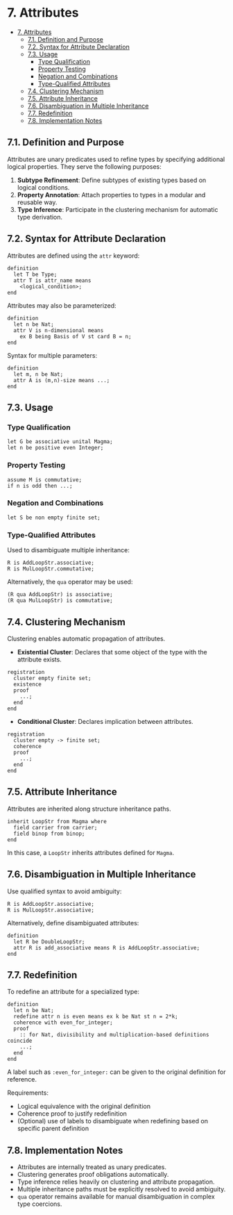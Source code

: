 # 7. Attributes

- [7. Attributes](#7-attributes)
  - [7.1. Definition and Purpose](#71-definition-and-purpose)
  - [7.2. Syntax for Attribute Declaration](#72-syntax-for-attribute-declaration)
  - [7.3. Usage](#73-usage)
    - [Type Qualification](#type-qualification)
    - [Property Testing](#property-testing)
    - [Negation and Combinations](#negation-and-combinations)
    - [Type-Qualified Attributes](#type-qualified-attributes)
  - [7.4. Clustering Mechanism](#74-clustering-mechanism)
  - [7.5. Attribute Inheritance](#75-attribute-inheritance)
  - [7.6. Disambiguation in Multiple Inheritance](#76-disambiguation-in-multiple-inheritance)
  - [7.7. Redefinition](#77-redefinition)
  - [7.8. Implementation Notes](#78-implementation-notes)

## 7.1. Definition and Purpose

Attributes are unary predicates used to refine types by specifying additional logical properties. They serve the following purposes:

1. **Subtype Refinement**: Define subtypes of existing types based on logical conditions.
2. **Property Annotation**: Attach properties to types in a modular and reusable way.
3. **Type Inference**: Participate in the clustering mechanism for automatic type derivation.

## 7.2. Syntax for Attribute Declaration

Attributes are defined using the `attr` keyword:

```mizar
definition
  let T be Type;
  attr T is attr_name means
    <logical_condition>;
end
```

Attributes may also be parameterized:

```mizar
definition
  let n be Nat;
  attr V is n-dimensional means
    ex B being Basis of V st card B = n;
end
```

Syntax for multiple parameters:

```mizar
definition
  let m, n be Nat;
  attr A is (m,n)-size means ...;
end
```

## 7.3. Usage

### Type Qualification

```mizar
let G be associative unital Magma;
let n be positive even Integer;
```

### Property Testing

```mizar
assume M is commutative;
if n is odd then ...;
```

### Negation and Combinations

```mizar
let S be non empty finite set;
```

### Type-Qualified Attributes

Used to disambiguate multiple inheritance:

```mizar
R is AddLoopStr.associative;
R is MulLoopStr.commutative;
```

Alternatively, the `qua` operator may be used:

```mizar
(R qua AddLoopStr) is associative;
(R qua MulLoopStr) is commutative;
```

## 7.4. Clustering Mechanism

Clustering enables automatic propagation of attributes.

* **Existential Cluster**: Declares that some object of the type with the attribute exists.

```mizar
registration
  cluster empty finite set;
  existence
  proof
    ...;
  end
end
```

* **Conditional Cluster**: Declares implication between attributes.

```mizar
registration
  cluster empty -> finite set;
  coherence
  proof
    ...;
  end
end
```

## 7.5. Attribute Inheritance

Attributes are inherited along structure inheritance paths.

```mizar
inherit LoopStr from Magma where
  field carrier from carrier;
  field binop from binop;
end
```

In this case, a `LoopStr` inherits attributes defined for `Magma`.

## 7.6. Disambiguation in Multiple Inheritance

Use qualified syntax to avoid ambiguity:

```mizar
R is AddLoopStr.associative;
R is MulLoopStr.associative;
```

Alternatively, define disambiguated attributes:

```mizar
definition
  let R be DoubleLoopStr;
  attr R is add_associative means R is AddLoopStr.associative;
end
```

## 7.7. Redefinition

To redefine an attribute for a specialized type:

```mizar
definition
  let n be Nat;
  redefine attr n is even means ex k be Nat st n = 2*k;
  coherence with even_for_integer;
  proof
    :: for Nat, divisibility and multiplication-based definitions coincide
    ...;
  end
end
```

A label such as `:even_for_integer:` can be given to the original definition for reference.

Requirements:

* Logical equivalence with the original definition
* Coherence proof to justify redefinition
* (Optional) use of labels to disambiguate when redefining based on specific parent definition

## 7.8. Implementation Notes

* Attributes are internally treated as unary predicates.
* Clustering generates proof obligations automatically.
* Type inference relies heavily on clustering and attribute propagation.
* Multiple inheritance paths must be explicitly resolved to avoid ambiguity.
* `qua` operator remains available for manual disambiguation in complex type coercions.
